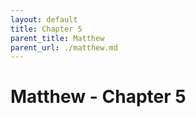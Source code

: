 ```yaml
---
layout: default
title: Chapter 5
parent_title: Matthew
parent_url: ./matthew.md
---
```


# Matthew - Chapter 5
